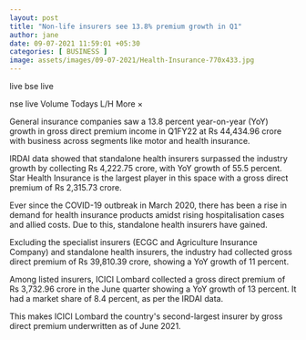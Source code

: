 ```yaml
---
layout: post
title: "Non-life insurers see 13.8% premium growth in Q1"
author: jane 
date: 09-07-2021 11:59:01 +05:30 
categories: [ BUSINESS ] 
image: assets/images/09-07-2021/Health-Insurance-770x433.jpg
---
```

live bse live

nse live Volume Todays L/H More ×

General insurance companies saw a 13.8 percent year-on-year (YoY) growth in gross direct premium income in Q1FY22 at Rs 44,434.96 crore with business across segments like motor and health insurance.

IRDAI data showed that standalone health insurers surpassed the industry growth by collecting Rs 4,222.75 crore, with YoY growth of 55.5 percent. Star Health Insurance is the largest player in this space with a gross direct premium of Rs 2,315.73 crore.

Ever since the COVID-19 outbreak in March 2020, there has been a rise in demand for health insurance products amidst rising hospitalisation cases and allied costs. Due to this, standalone health insurers have gained.

Excluding the specialist insurers (ECGC and Agriculture Insurance Company) and standalone health insurers, the industry had collected gross direct premium of Rs 39,810.39 crore, showing a YoY growth of 11 percent.

Among listed insurers, ICICI Lombard collected a gross direct premium of Rs 3,732.96 crore in the June quarter showing a YoY growth of 13 percent. It had a market share of 8.4 percent, as per the IRDAI data.

This makes ICICI Lombard the country's second-largest insurer by gross direct premium underwritten as of June 2021.